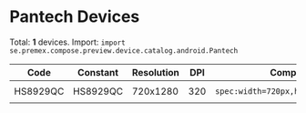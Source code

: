 # Pantech Devices

Total: **1** devices. Import: `import se.premex.compose.preview.device.catalog.android.Pantech`

| Code | Constant | Resolution | DPI | Compose Spec | Preview Usage |
|------|----------|------------|-----|-------------|---------------|
| HS8929QC | HS8929QC | 720x1280 | 320 | `spec:width=720px,height=1280px,dpi=320` | `@Preview(device = Pantech.HS8929QC)` |

<!-- Generated automatically. Do not edit manually. -->
